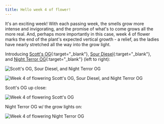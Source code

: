 ```yaml
---
title: Hello week 4 of flower!
---
```


It's an exciting week! With each passing week, the smells grow more intense and invigorating, and the promise of what's to come grows all the more real. And, perhaps more importantly in this case, week 4 of flower marks the end of the plant's expected vertical growth - a relief, as the ladies have nearly stretched all the way into the grow light.
 
Introducing [Scott's OG](http://www.raredanknessgenetics.com/Seeds/KUSH/ScottsOG.htm){:target="_blank"}, [Sour Diesel](https://blimburnseeds.com/sour-diesel){:target="_blank"}, and [Night Terror OG](http://www.raredanknessgenetics.com/Seeds/KUSH/NightTerrorOG.htm){:target="_blank"} (left to right):

![Scott's OG, Sour Diesel, and Night Terror OG](http://images.420friend.ly/grow-journal/scotts-og-sour-diesel-night-terror-og.jpg)

![Week 4 of flowering Scott's OG, Sour Diesel, and Night Terror OG](http://images.420friend.ly/grow-journal/flower-week-4.jpg)

Scott's OG up close:

![Week 4 of flowering Scott's OG](http://images.420friend.ly/grow-journal/scotts-og-flower-week-4.jpg)

Night Terror OG w/ the grow lights on:

![Week 4 of flowering Night Terror OG](http://images.420friend.ly/grow-journal/night-terror-og.jpg)
